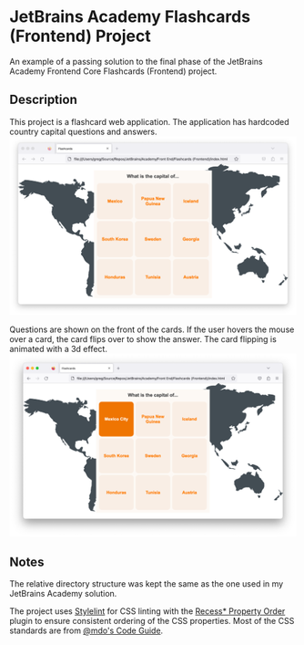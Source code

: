 # JetBrains Academy Flashcards (Frontend) Project

An example of a passing solution to the final phase of the JetBrains Academy Frontend Core Flashcards (Frontend) project.

## Description

This project is a flashcard web application. The application has hardcoded country capital questions and answers.
</br>
<img src="screenshot1.png">

Questions are shown on the front of the cards. If the user hovers the mouse over a card, the card flips over to show the answer. The card flipping is animated with a 3d effect.
</br>
<img src="screenshot2.png">

## Notes

The relative directory structure was kept the same as the one used in my JetBrains Academy solution.

The project uses [Stylelint](https://stylelint.io/) for CSS linting with the [Recess* Property Order](https://github.com/stormwarning/stylelint-config-recess-order) plugin to ensure consistent ordering of the CSS properties. Most of the CSS standards are from [@mdo's Code Guide](https://codeguide.co/#css-syntax).
